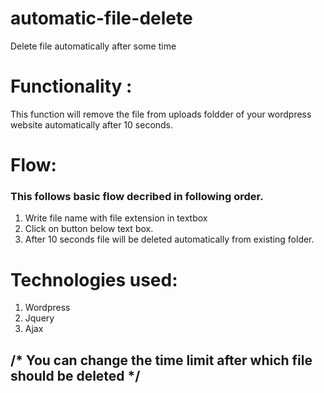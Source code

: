 # automatic-file-delete
Delete file automatically after some time 

# Functionality :

This function will remove the file from uploads foldder of your wordpress website automatically after 10 seconds.

# Flow:

### This follows basic flow decribed in following order.

1) Write file name with file extension in textbox
2) Click on button below text box.
3) After 10 seconds file will be deleted automatically from existing folder.

# Technologies used:

1) Wordpress
2) Jquery
3) Ajax

## /* You can change the time limit after which file should be deleted */
